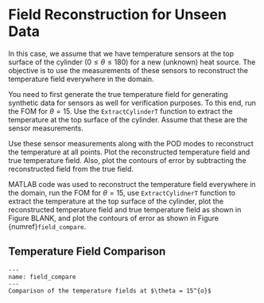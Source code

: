 # Field Reconstruction for Unseen Data

In this case, we assume that we have temperature sensors at the top surface of the cylinder ($0 \leq \theta \leq 180$) for a new (unknown) heat source. The objective is to use the measurements of these sensors to reconstruct the temperature field everywhere in the domain.

You need to first generate the true temperature field for generating synthetic data for sensors as well for verification purposes. To this end, run the FOM for $\theta = 15$. Use the `ExtractCylinderT` function to extract the temperature at the top surface of the cylinder. Assume that these are the sensor measurements.

Use these sensor measurements along with the POD modes to reconstruct the temperature at all points. Plot the reconstructed temperature field and true temperature field. Also, plot the contours of error by subtracting the reconstructed field from the true field.

MATLAB code was used to reconstruct the temperature field everywhere in the domain, run the FOM for $\theta = 15$, use `ExtractCylidnerT` function to extract the temperature at the top surface of the cylinder, plot the reconstructed temperature field and true temperature field as shown in Figure BLANK, and plot the contours of error as shown in Figure {numref}`field_compare`.

## Temperature Field Comparison

```{figure} img/field_compare.png
---
name: field_compare
---
Comparison of the temperature fields at $\theta = 15^{o}$
```